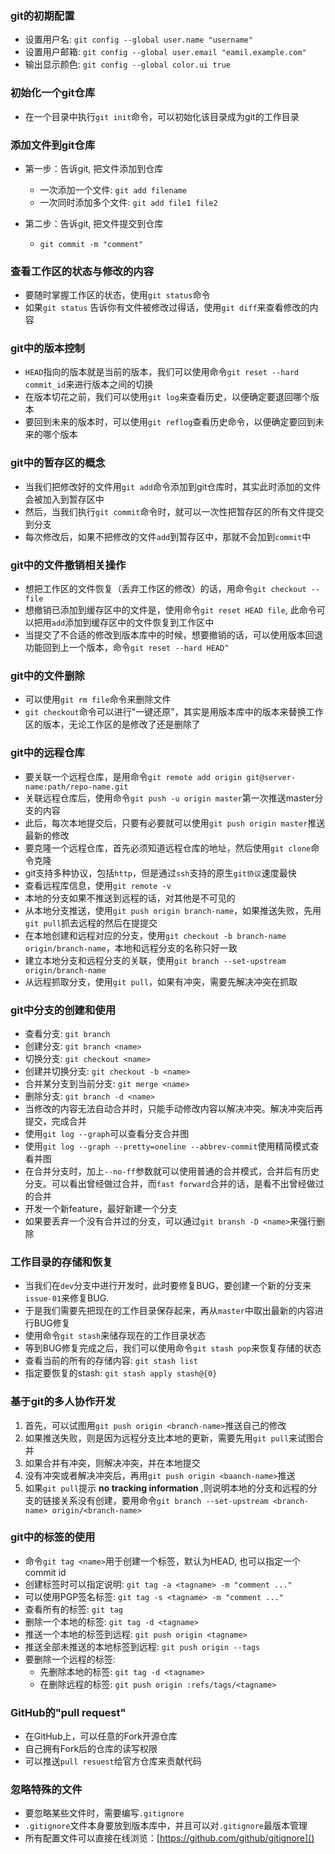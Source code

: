 ### git的初期配置
+ 设置用户名: `git config --global user.name "username"`
+ 设置用户邮箱: `git config --global user.email "eamil.example.com"`
+ 输出显示颜色: `git config --global color.ui true`

### 初始化一个git仓库
+ 在一个目录中执行`git init`命令，可以初始化该目录成为git的工作目录

### 添加文件到git仓库
+ 第一步：告诉git, 把文件添加到仓库
	* 一次添加一个文件: `git add filename`
	* 一次同时添加多个文件: `git add file1 file2`

+ 第二步：告诉git, 把文件提交到仓库
	* `git commit -m "comment"`

### 查看工作区的状态与修改的内容
+ 要随时掌握工作区的状态，使用`git status`命令
+ 如果`git status` 告诉你有文件被修改过得话，使用`git diff`来查看修改的内容

### git中的版本控制
+ `HEAD`指向的版本就是当前的版本，我们可以使用命令`git reset --hard commit_id`来进行版本之间的切换
+ 在版本切花之前，我们可以使用`git log`来查看历史，以便确定要退回哪个版本
+ 要回到未来的版本时，可以使用`git reflog`查看历史命令，以便确定要回到未来的哪个版本

### git中的暂存区的概念
+ 当我们把修改好的文件用`git add`命令添加到git仓库时，其实此时添加的文件会被加入到暂存区中
+ 然后，当我们执行`git commit`命令时，就可以一次性把暂存区的所有文件提交到分支
+ 每次修改后，如果不把修改的文件`add`到暂存区中，那就不会加到`commit`中

### git中的文件撤销相关操作
+ 想把工作区的文件恢复（丢弃工作区的修改）的话，用命令`git checkout -- file`
+ 想撤销已添加到缓存区中的文件是，使用命令`git reset HEAD file`, 此命令可以把用`add`添加到缓存区中的文件恢复到工作区中
+ 当提交了不合适的修改到版本库中的时候，想要撤销的话，可以使用版本回退功能回到上一个版本，命令`git reset --hard HEAD^`

### git中的文件删除
+ 可以使用`git rm file`命令来删除文件
+ `git checkout`命令可以进行"一键还原"，其实是用版本库中的版本来替换工作区的版本，无论工作区的是修改了还是删除了

### git中的远程仓库
+ 要关联一个远程仓库，是用命令`git remote add origin git@server-name:path/repo-name.git`
+ 关联远程仓库后，使用命令`git push -u origin master`第一次推送master分支的内容
+ 此后，每次本地提交后，只要有必要就可以使用`git push origin master`推送最新的修改
+ 要克隆一个远程仓库，首先必须知道远程仓库的地址，然后使用`git clone`命令克隆
+ git支持多种协议，包括`http`，但是通过`ssh`支持的原生`git协议`速度最快
+ 查看远程库信息，使用`git remote -v`
+ 本地的分支如果不推送到远程的话，对其他是不可见的
+ 从本地分支推送，使用`git push origin branch-name`，如果推送失败，先用`git pull`抓去远程的然后在提提交
+ 在本地创建和远程对应的分支，使用`git checkout -b branch-name origin/branch-name`，本地和远程分支的名称只好一致
+ 建立本地分支和远程分支的关联，使用`git branch --set-upstream origin/branch-name`
+ 从远程抓取分支，使用`git pull`，如果有冲突，需要先解决冲突在抓取

### git中分支的创建和使用
+ 查看分支: `git branch`
+ 创建分支: `git branch <name>`
+ 切换分支: `git checkout <name>`
+ 创建并切换分支: `git checkout -b <name>`
+ 合并某分支到当前分支: `git merge <name>`
+ 删除分支: `git branch -d <name>`
+ 当修改的内容无法自动合并时，只能手动修改内容以解决冲突。解决冲突后再提交，完成合并
+ 使用`git log --graph`可以查看分支合并图
+ 使用`git log --graph --pretty=oneline --abbrev-commit`使用精简模式查看并图
+ 在合并分支时，加上`--no-ff`参数就可以使用普通的合并模式，合并后有历史分支。可以看出曾经做过合并，而`fast forward`合并的话，是看不出曾经做过的合并
+ 开发一个新feature，最好新建一个分支
+ 如果要丢弃一个没有合并过的分支，可以通过`git bransh -D <name>`来强行删除

### 工作目录的存储和恢复
+ 当我们在`dev`分支中进行开发时，此时要修复BUG，要创建一个新的分支来`issue-01`来修复BUG.
+ 于是我们需要先把现在的工作目录保存起来，再从`master`中取出最新的内容进行BUG修复
+ 使用命令`git stash`来储存现在的工作目录状态
+ 等到BUG修复完成之后，我们可以使用命令`git stash pop`来恢复存储的状态
+ 查看当前的所有的存储内容: `git stash list` 
+ 指定要恢复的stash: `git stash apply stash@{0}`

### 基于git的多人协作开发
1. 首先，可以试图用`git push origin <branch-name>`推送自己的修改
2. 如果推送失败，则是因为远程分支比本地的更新，需要先用`git pull`来试图合并
3. 如果合并有冲突，则解决冲突，并在本地提交
4. 没有冲突或者解决冲突后，再用`git push origin <baanch-name>`推送
5. 如果`git pull`提示 **no tracking information** ,则说明本地的分支和远程的分支的链接关系没有创建，要用命令`git branch --set-upstream <branch-name> origin/<branch-name>`

### git中的标签的使用
+ 命令`git tag <name>`用于创建一个标签，默认为HEAD, 也可以指定一个commit id
+ 创建标签时可以指定说明: `git tag -a <tagname> -m "comment ..."` 
+ 可以使用PGP签名标签: `git tag -s <tagname> -m "comment ..."`
+ 查看所有的标签: `git tag`
+ 删除一个本地的标签: `git tag -d <tagname>`
+ 推送一个本地的标签到远程: `git push origin <tagname>`
+ 推送全部未推送的本地标签到远程: `git push origin --tags`
+ 要删除一个远程的标签: 
	* 先删除本地的标签: `git tag -d <tagname>`
	* 在删除远程的标签: `git push origin :refs/tags/<tagname>`

### GitHub的"pull request"
+ 在GitHub上，可以任意的Fork开源仓库
+ 自己拥有Fork后的仓库的读写权限
+ 可以推送`pull resuest`给官方仓库来贡献代码

### 忽略特殊的文件
+ 要忽略某些文件时，需要编写`.gitignore`
+ `.gitignore`文件本身要放到版本库中，并且可以对`.gitignore`最版本管理
+ 所有配置文件可以直接在线浏览：[https://github.com/github/gitignore]()

